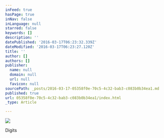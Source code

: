 ```yaml
---
inFeed: true
hasPage: true
inNav: false
inLanguage: null
starred: false
keywords: []
description: ''
datePublished: '2016-03-17T06:23:32.339Z'
dateModified: '2016-03-17T06:23:27.120Z'
title: ''
author: []
authors: []
publisher:
  name: null
  domain: null
  url: null
  favicon: null
sourcePath: _posts/2016-03-17-05358f0e-70c5-4c32-bab3-c083b0b34ea1.md
published: true
url: 05358f0e-70c5-4c32-bab3-c083b0b34ea1/index.html
_type: Article

---
```

![](https://the-grid-user-content.s3-us-west-2.amazonaws.com/7d674f17-6d1e-4c56-addc-90c402aae505.jpg)

Digits
